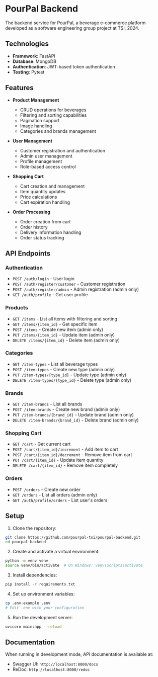 # PourPal Backend

The backend service for PourPal, a beverage e-commerce platform developed as a software engineering group project at TSI, 2024.

## Technologies

- **Framework**: FastAPI
- **Database**: MongoDB
- **Authentication**: JWT-based token authentication
- **Testing**: Pytest

## Features

- **Product Management**
  - CRUD operations for beverages
  - Filtering and sorting capabilities
  - Pagination support
  - Image handling
  - Categories and brands management

- **User Management**
  - Customer registration and authentication
  - Admin user management
  - Profile management
  - Role-based access control

- **Shopping Cart**
  - Cart creation and management
  - Item quantity updates
  - Price calculations
  - Cart expiration handling

- **Order Processing**
  - Order creation from cart
  - Order history
  - Delivery information handling
  - Order status tracking

## API Endpoints

### Authentication
- `POST /auth/login` - User login
- `POST /auth/register/customer` - Customer registration
- `POST /auth/register/admin` - Admin registration (admin only)
- `GET /auth/profile` - Get user profile

### Products
- `GET /items` - List all items with filtering and sorting
- `GET /items/{item_id}` - Get specific item
- `POST /items` - Create new item (admin only)
- `PUT /items/{item_id}` - Update item (admin only)
- `DELETE /items/{item_id}` - Delete item (admin only)

### Categories
- `GET /item-types` - List all beverage types
- `POST /item-types` - Create new type (admin only)
- `PUT /item-types/{type_id}` - Update type (admin only)
- `DELETE /item-types/{type_id}` - Delete type (admin only)

### Brands
- `GET /item-brands` - List all brands
- `POST /item-brands` - Create new brand (admin only)
- `PUT /item-brands/{brand_id}` - Update brand (admin only)
- `DELETE /item-brands/{brand_id}` - Delete brand (admin only)

### Shopping Cart
- `GET /cart` - Get current cart
- `POST /cart/{item_id}/increment` - Add item to cart
- `POST /cart/{item_id}/decrement` - Remove item from cart
- `PUT /cart/{item_id}` - Update item quantity
- `DELETE /cart/{item_id}` - Remove item completely

### Orders
- `POST /orders` - Create new order
- `GET /orders` - List all orders (admin only)
- `GET /auth/profile/orders` - List user's orders

## Setup

1. Clone the repository:
```bash
git clone https://github.com/pourpal-tsi/pourpal-backend.git
cd pourpal-backend
```

2. Create and activate a virtual environment:
```bash
python -m venv venv
source venv/bin/activate  # On Windows: venv\Scripts\activate
```

3. Install dependencies:
```bash
pip install -r requirements.txt
```

4. Set up environment variables:
```bash
cp .env.example .env
# Edit .env with your configuration
```

5. Run the development server:
```bash
uvicorn main:app --reload
```

## Documentation

When running in development mode, API documentation is available at:
- Swagger UI: `http://localhost:8000/docs`
- ReDoc: `http://localhost:8000/redoc`
